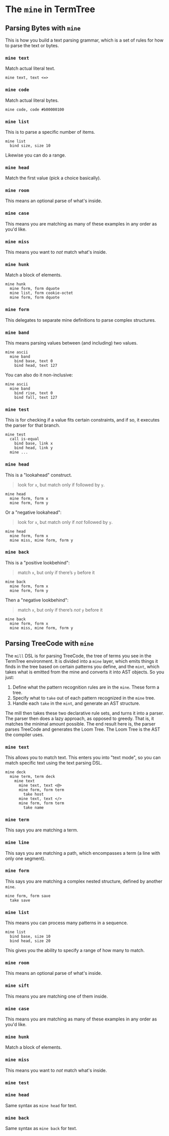 # The `mine` in TermTree

## Parsing Bytes with `mine`

This is how you build a text parsing grammar, which is a set of rules
for how to parse the text or bytes.

### `mine text`

Match actual literal text.

```
mine text, text <=>
```

### `mine code`

Match actual literal bytes.

```
mine code, code #b00000100
```

### `mine list`

This is to parse a specific number of items.

```
mine list
  bind size, size 10
```

Likewise you can do a range.

### `mine head`

Match the first value (pick a choice basically).

### `mine room`

This means an optional parse of what's inside.

### `mine case`

This means you are matching as many of these examples in any order as
you'd like.

### `mine miss`

This means you want to _not_ match what's inside.

### `mine hunk`

Match a block of elements.

```
mine hunk
  mine form, form dquote
  mine list, form cookie-octet
  mine form, form dquote
```

### `mine form`

This delegates to separate mine definitions to parse complex structures.

### `mine band`

This means parsing values between (and including) two values.

```
mine ascii
  mine band
    bind base, text 0
    bind head, text 127
```

You can also do it non-inclusive:

```
mine ascii
  mine band
    bind rise, text 0
    bind fall, text 127
```

### `mine test`

This is for checking if a value fits certain constraints, and if so, it
executes the parser for that branch.

```
mine test
  call is-equal
    bind base, link x
    bind head, link y
  mine ...
```

### `mine head`

This is a "lookahead" construct.

> look for `x`, but match only if followed by `y`.

```
mine head
  mine form, form x
  mine form, form y
```

Or a "negative lookahead":

> look for `x`, but match only if _not_ followed by `y`.

```
mine head
  mine form, form x
  mine miss, mine form, form y
```

### `mine back`

This is a "positive lookbehind":

> match `x`, but only if there’s `y` before it

```
mine back
  mine form, form x
  mine form, form y
```

Then a "negative lookbehind":

> match `x`, but only if there’s _not_ `y` before it

```
mine back
  mine form, form x
  mine miss, mine form, form y
```

## Parsing TreeCode with `mine`

The `mill` DSL is for parsing TreeCode, the tree of terms you see in the
TermTree environment. It is divided into a `mine` layer, which emits
things it finds in the tree based on certain patterns you define, and
the `mint`, which takes what is emitted from the mine and converts it
into AST objects. So you just:

1. Define what the pattern recognition rules are in the `mine`. These
   form a tree.
2. Specify what to `take` out of each pattern recognized in the `mine`
   tree.
3. Handle each `take` in the `mint`, and generate an AST structure.

The mill then takes these two declarative rule sets, and turns it into a
parser. The parser then does a lazy approach, as opposed to greedy. That
is, it matches the minimal amount possible. The end result here is, the
parser parses TreeCode and generates the Loom Tree. The Loom Tree is the
AST the compiler uses.

### `mine text`

This allows you to match text. This enters you into "text mode", so you
can match specific text using the text parsing DSL.

```
mine deck
  mine term, term deck
    mine text
      mine text, text <@>
      mine form, form term
        take host
      mine text, text </>
      mine form, form term
        take name
```

### `mine term`

This says you are matching a term.

### `mine line`

This says you are matching a path, which encompasses a term (a line with
only one segment).

### `mine form`

This says you are matching a complex nested structure, defined by
another `mine`.

```
mine form, form save
  take save
```

### `mine list`

This means you can process many patterns in a sequence.

```
mine list
  bind base, size 10
  bind head, size 20
```

This gives you the ability to specify a range of how many to match.

### `mine room`

This means an optional parse of what's inside.

### `mine sift`

This means you are matching one of them inside.

### `mine case`

This means you are matching as many of these examples in any order as
you'd like.

### `mine hunk`

Match a block of elements.

### `mine miss`

This means you want to _not_ match what's inside.

### `mine test`

### `mine head`

Same syntax as `mine head` for text.

### `mine back`

Same syntax as `mine back` for text.
